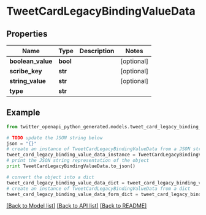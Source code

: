 # TweetCardLegacyBindingValueData


## Properties

Name | Type | Description | Notes
------------ | ------------- | ------------- | -------------
**boolean_value** | **bool** |  | [optional] 
**scribe_key** | **str** |  | [optional] 
**string_value** | **str** |  | [optional] 
**type** | **str** |  | 

## Example

```python
from twitter_openapi_python_generated.models.tweet_card_legacy_binding_value_data import TweetCardLegacyBindingValueData

# TODO update the JSON string below
json = "{}"
# create an instance of TweetCardLegacyBindingValueData from a JSON string
tweet_card_legacy_binding_value_data_instance = TweetCardLegacyBindingValueData.from_json(json)
# print the JSON string representation of the object
print TweetCardLegacyBindingValueData.to_json()

# convert the object into a dict
tweet_card_legacy_binding_value_data_dict = tweet_card_legacy_binding_value_data_instance.to_dict()
# create an instance of TweetCardLegacyBindingValueData from a dict
tweet_card_legacy_binding_value_data_form_dict = tweet_card_legacy_binding_value_data.from_dict(tweet_card_legacy_binding_value_data_dict)
```
[[Back to Model list]](../README.md#documentation-for-models) [[Back to API list]](../README.md#documentation-for-api-endpoints) [[Back to README]](../README.md)


